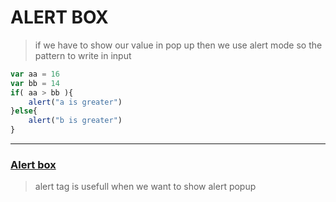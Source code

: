 # ALERT BOX 
> if we have to show our value in pop up then we use alert mode so the pattern to write in input

```javascript
var aa = 16
var bb = 14
if( aa > bb ){
    alert("a is greater")
}else{
    alert("b is greater")
}
```
---
### <u>Alert box</u>
> alert tag is usefull when we want to show alert popup